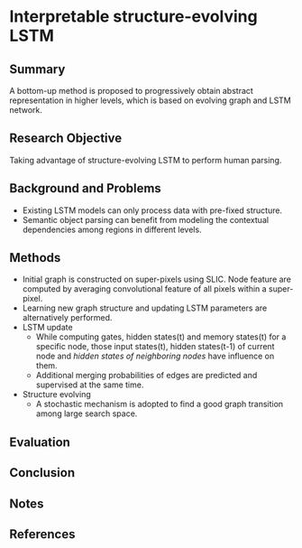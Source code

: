 # Interpretable structure-evolving LSTM
## Summary
A bottom-up method is proposed to progressively obtain abstract representation in higher levels, which is based on evolving graph and LSTM network.
## Research Objective
Taking advantage of structure-evolving LSTM to perform human parsing.
## Background and Problems
- Existing LSTM models can only process data with pre-fixed structure.
- Semantic object parsing can benefit from modeling the contextual dependencies among regions in different levels.
## Methods
- Initial graph is constructed on super-pixels using SLIC. Node feature are computed by averaging convolutional feature of all pixels within a super-pixel.
- Learning new graph structure and updating LSTM parameters are alternatively performed.
-  LSTM update
	- While computing gates, hidden states(t) and memory states(t) for a specific node, those input states(t), hidden states(t-1) of current node and *hidden states of neighboring nodes* have influence on them.
	-  Additional merging probabilities of edges are predicted and supervised at the same time.
- Structure evolving
	- A stochastic mechanism is adopted to find a good graph transition among large search space.
## Evaluation

## Conclusion

## Notes

## References
<!--stackedit_data:
eyJoaXN0b3J5IjpbMTkxNzc4NTAwMywxMTU2MjQwNzA5LC0xOD
Y4MzM5OTg2LDIxMzcyMDI1NDcsLTQ4NTI0MzIxOCwtMTEwNTUy
NTMyMiw0MjAzNDMzNjYsLTk2ODMzOTQyOSwzNTAyMTgwNzFdfQ
==
-->